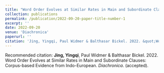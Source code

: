 ```yaml
---
title: "Word Order Evolves at Similar Rates in Main and Subordinate Clauses"
collection: publications
permalink: /publication/2022-09-20-paper-title-number-1
excerpt: ''
date: 2022-09-20
venue: 'Diachronica'
paperurl: ''
citation: 'Jing, Yingqi, Paul Widmer & Balthasar Bickel. 2022. &quot;Word Order Evolves at Similar Rates in Main and Subordinate Clauses.&quot; <i>Diachronica</i>. (accepted)'
---
```


Recommended citation: **Jing, Yingqi**, Paul Widmer & Balthasar Bickel. 2022. Word Order Evolves at Similar Rates in Main and Subordinate Clauses: Corpus-based Evidence from Indo-European. *Diachronica*. (accepted). 

